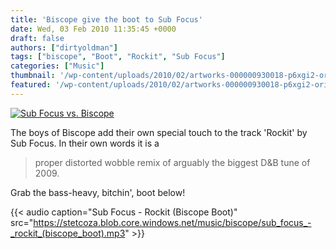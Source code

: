 ```yaml
---
title: 'Biscope give the boot to Sub Focus'
date: Wed, 03 Feb 2010 11:35:45 +0000
draft: false
authors: ["dirtyoldman"]
tags: ["biscope", "Boot", "Rockit", "Sub Focus"]
categories: ["Music"]
thumbnail: '/wp-content/uploads/2010/02/artworks-000000930018-p6xgi2-original-150x150.jpg'
featured: '/wp-content/uploads/2010/02/artworks-000000930018-p6xgi2-original-304x190.jpg'
---
```


[![](/wp-content/uploads/2010/02/artworks-000000930018-p6xgi2-original.jpg "Sub Focus vs. Biscope")](/2010/02/03/biscope-give-the-boot-to-sub-focus/artworks-000000930018-p6xgi2-original/)

The boys of Biscope add their own special touch to the track 'Rockit' by Sub Focus. In their own words it is a

> proper distorted wobble remix of arguably the biggest D&B tune of 2009.

Grab the bass-heavy, bitchin', boot below!

{{< audio
    caption="Sub Focus - Rockit (Biscope Boot)"
    src="https://stetcoza.blob.core.windows.net/music/biscope/sub_focus_-_rockit_(biscope_boot).mp3" >}}

